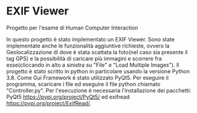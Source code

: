# EXIF Viewer
Progetto per l'esame di Human Computer Interaction

In questo progetto è stato implementato un EXIF Viewer. Sono state implementate anche le funzionalità aggiuntive richieste, ovvero la Geolocalizzazione di dove è stata scattata la foto(nel caso sia presente il tag GPS) e la possibilità di caricare più immagini e scorrere fra esse(cliccando in alto a sinistra su "File" e "Load Multiple Images").
Il progetto è stato scritto in python in particolare usando la versione Python 3.8. Come Gui Framework è stato utilizzato PyQt5.
Per eseguire il programma, scaricare i file ed eseguire il file python chiamato "Controller.py".
Per l'esecuzione è necessaria l'installazione dei pacchetti:
PyQt5 https://pypi.org/project/PyQt5/ ed 
exifread https://pypi.org/project/ExifRead/.
